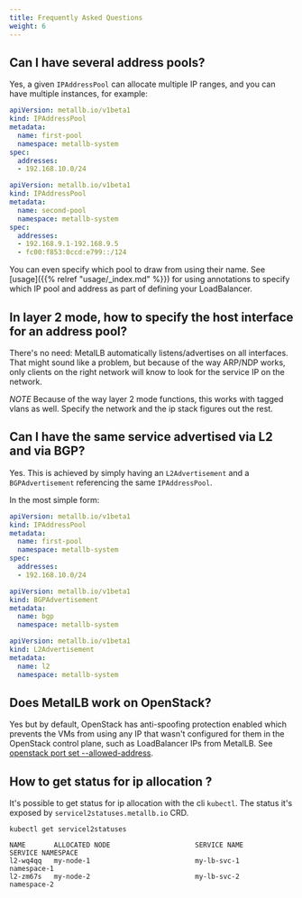 ```yaml
---
title: Frequently Asked Questions
weight: 6
---
```


## Can I have several address pools?

Yes, a given `IPAddressPool` can allocate multiple IP ranges, and you can have multiple instances, for example:

```yaml
apiVersion: metallb.io/v1beta1
kind: IPAddressPool
metadata:
  name: first-pool
  namespace: metallb-system
spec:
  addresses:
  - 192.168.10.0/24
```

```yaml
apiVersion: metallb.io/v1beta1
kind: IPAddressPool
metadata:
  name: second-pool
  namespace: metallb-system
spec:
  addresses:
  - 192.168.9.1-192.168.9.5
  - fc00:f853:0ccd:e799::/124
```

You can even specify which pool to draw from using their name. See [usage]({{% relref "usage/_index.md" %}}) for using annotations to specify which IP pool and address as part of defining your LoadBalancer.

## In layer 2 mode, how to specify the host interface for an address pool?

There's no need: MetalLB automatically listens/advertises on all interfaces. That might sound like a problem, but because of the way ARP/NDP works, only clients on the right network will know to look for the service IP on the network.

*NOTE* Because of the way layer 2 mode functions, this works with tagged vlans as well.  Specify the network and the ip stack figures out the rest.

## Can I have the same service advertised via L2 and via BGP?

Yes. This is achieved by simply having an `L2Advertisement` and a `BGPAdvertisement` referencing the same `IPAddressPool`.

In the most simple form:

```yaml
apiVersion: metallb.io/v1beta1
kind: IPAddressPool
metadata:
  name: first-pool
  namespace: metallb-system
spec:
  addresses:
  - 192.168.10.0/24
```

```yaml
apiVersion: metallb.io/v1beta1
kind: BGPAdvertisement
metadata:
  name: bgp
  namespace: metallb-system
```

```yaml
apiVersion: metallb.io/v1beta1
kind: L2Advertisement
metadata:
  name: l2
  namespace: metallb-system
```

## Does MetalLB work on OpenStack?

Yes but by default, OpenStack has anti-spoofing protection enabled which prevents the VMs from using any IP that wasn't configured for them in the OpenStack control plane, such as LoadBalancer IPs from MetalLB. See [openstack port set --allowed-address](https://docs.openstack.org/python-openstackclient/latest/cli/command-objects/port.html).


## How to get status for ip allocation ?

It's possible to get status for ip allocation with the cli `kubectl`. The status it's exposed by `servicel2statuses.metallb.io` CRD.

```shell
kubectl get servicel2statuses

NAME       ALLOCATED NODE                     SERVICE NAME             SERVICE NAMESPACE
l2-wq4qq   my-node-1                          my-lb-svc-1              namespace-1
l2-zm67s   my-node-2                          my-lb-svc-2              namespace-2
```